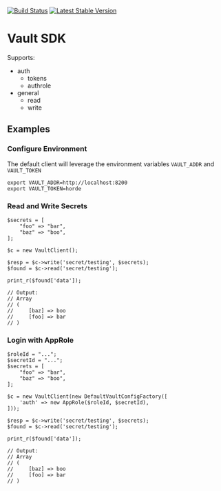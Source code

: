 [![Build Status](https://travis-ci.org/fliglio/vault.svg?branch=master)](https://travis-ci.org/fliglio/vault)
[![Latest Stable Version](https://poser.pugx.org/fliglio/vault/v/stable.svg)](https://packagist.org/packages/fliglio/vault)

# Vault SDK

Supports:

- auth
	- tokens
	- authrole
- general
	- read
	- write


## Examples

### Configure Environment

The default client will leverage the environment variables `VAULT_ADDR` and `VAULT_TOKEN`

	export VAULT_ADDR=http://localhost:8200
	export VAULT_TOKEN=horde

### Read and Write Secrets

	$secrets = [
		"foo" => "bar",
		"baz" => "boo",
	];

	$c = new VaultClient();

	$resp = $c->write('secret/testing', $secrets);
	$found = $c->read('secret/testing');

	print_r($found['data']);
	
	// Output:
	// Array
	// (
	//     [baz] => boo
	//     [foo] => bar
	// )

### Login with AppRole
	
	$roleId = "...";
	$secretId = "...";
	$secrets = [
		"foo" => "bar",
		"baz" => "boo",
	];

	$c = new VaultClient(new DefaultVaultConfigFactory([
		'auth' => new AppRole($roleId, $secretId),
	]));

	$resp = $c->write('secret/testing', $secrets);
	$found = $c->read('secret/testing');

	print_r($found['data']);
	
	// Output:
	// Array
	// (
	//     [baz] => boo
	//     [foo] => bar
	// )
